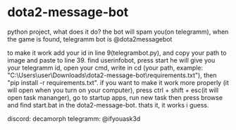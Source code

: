 # dota2-message-bot
python project, what does it do? the bot will spam you(on telegramm), when the game is found, telegramm bot is @dota2messagebot


to make it work add your id in line 9(telegrambot.py), and copy your path to image and paste to line 39. find userinfobot, press start he will give you your telegramm id, open your cmd, write in cd (your path, example: "C:\Users\user\Downloads\dota2-message-bot\requirements.txt"), then "pip install -r requirements.txt". if you want to make it work more properly (it will open when you turn on your computer), press ctrl + shift + esc(it will open task mananger), go to startup apps, run new task then press browse and find start.bat in the dota2-message-bot. thats it, it works i guess.

discord: decamorph
telegramm: @ifyouask3d
